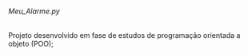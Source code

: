 ###### Meu_Alarme.py 
Projeto desenvolvido em fase de estudos de programação orientada a objeto (POO);
